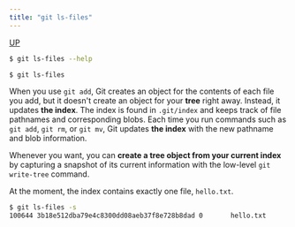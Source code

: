 ```yaml
---
title: "git ls-files"
---
```


[UP](/git.html)


```bash
$ git ls-files --help
```

```bash
$ git ls-files
```

When you use `git add`, Git creates an object for the contents of each file you add,
but it doesn't create an object for your **tree** right away.
Instead, it updates **the index**.
The index is found in `.git/index` and keeps track of file pathnames and corresponding blobs.
Each time you run commands such as `git add`, `git rm`, or `git mv`,
Git updates **the index** with the new pathname and blob information.

Whenever you want, you can **create a tree object from your current index**
by capturing a snapshot of its current information with the low-level `git write-tree` command.

At the moment, the index contains exactly one file, `hello.txt`.

```bash
$ git ls-files -s
100644 3b18e512dba79e4c8300dd08aeb37f8e728b8dad 0       hello.txt
```
